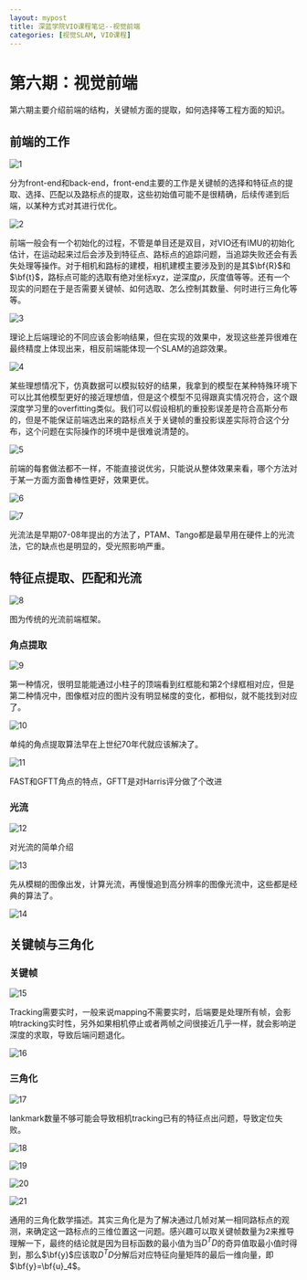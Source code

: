 ```yaml
---
layout: mypost
title: 深蓝学院VIO课程笔记--视觉前端
categories: [视觉SLAM, VIO课程]
---
```


# 第六期：视觉前端

第六期主要介绍前端的结构，关键帧方面的提取，如何选择等工程方面的知识。

## 前端的工作

![1](/posts/2019/07/30/1.png)

分为front-end和back-end，front-end主要的工作是关键帧的选择和特征点的提取、选择、匹配以及路标点的提取，这些初始值可能不是很精确，后续传递到后端，以某种方式对其进行优化。

![2](/posts/2019/07/30/2.png)

前端一般会有一个初始化的过程，不管是单目还是双目，对VIO还有IMU的初始化估计，在运动起来过后会涉及到特征点、路标点的追踪问题，当追踪失败还会有丢失处理等操作。对于相机和路标的建模，相机建模主要涉及到的是其$\bf{R}$和$\bf{t}$，路标点可能的选取有绝对坐标xyz，逆深度$\rho$，灰度值等等。还有一个现实的问题在于是否需要关键帧、如何选取、怎么控制其数量、何时进行三角化等等。

![3](/posts/2019/07/30/3.png)

理论上后端理论的不同应该会影响结果，但在实现的效果中，发现这些差异很难在最终精度上体现出来，相反前端能体现一个SLAM的追踪效果。

![4](/posts/2019/07/30/4.png)

某些理想情况下，仿真数据可以模拟较好的结果，我拿到的模型在某种特殊环境下可以比其他模型更好的接近理想值，但是这个模型不见得跟真实情况符合，这个跟深度学习里的overfitting类似。我们可以假设相机的重投影误差是符合高斯分布的，但是不能保证前端选出来的路标点关于关键帧的重投影误差实际符合这个分布，这个问题在实际操作的环境中是很难说清楚的。

![5](/posts/2019/07/30/5.png)

前端的每套做法都不一样，不能直接说优劣，只能说从整体效果来看，哪个方法对于某一方面方面鲁棒性更好，效果更优。

![6](/posts/2019/07/30/6.png)

![7](/posts/2019/07/30/7.png)

光流法是早期07-08年提出的方法了，PTAM、Tango都是最早用在硬件上的光流法，它的缺点也是明显的，受光照影响严重。

## 特征点提取、匹配和光流

![8](/posts/2019/07/30/8.png)

图为传统的光流前端框架。

### 角点提取

![9](/posts/2019/07/30/9.png)

第一种情况，很明显能能通过小柱子的顶端看到红框能和第2个绿框相对应，但是第二种情况中，图像框对应的图片没有明显梯度的变化，都相似，就不能找到对应了。

![10](/posts/2019/07/30/10.png)

单纯的角点提取算法早在上世纪70年代就应该解决了。

![11](/posts/2019/07/30/11.png)

FAST和GFTT角点的特点，GFTT是对Harris评分做了个改进

### 光流

![12](/posts/2019/07/30/12.png)

对光流的简单介绍

![13](/posts/2019/07/30/13.png)

先从模糊的图像出发，计算光流，再慢慢追到高分辨率的图像光流中，这些都是经典的算法了。

![14](/posts/2019/07/30/14.png)

## 关键帧与三角化

### 关键帧

![15](/posts/2019/07/30/15.png)

Tracking需要实时，一般来说mapping不需要实时，后端要是处理所有帧，会影响tracking实时性，另外如果相机停止或者两帧之间很接近几乎一样，就会影响逆深度的求取，导致后端问题退化。

![16](/posts/2019/07/30/16.png)

### 三角化

![17](/posts/2019/07/30/17.png)

lankmark数量不够可能会导致相机tracking已有的特征点出问题，导致定位失败。

![18](/posts/2019/07/30/18.png)

![19](/posts/2019/07/30/19.png)

![20](/posts/2019/07/30/20.png)

![21](/posts/2019/07/30/21.png)

通用的三角化数学描述。其实三角化是为了解决通过几帧对某一相同路标点的观测，来确定这一路标点的三维位置这一问题。感兴趣可以取关键帧数量为2来推导理解一下，最终的结论就是因为目标函数的最小值为当$D^TD$的奇异值取最小值时得到，那么$\bf{y}$应该取$D^TD$分解后对应特征向量矩阵的最后一维向量，即$\bf{y}=\bf{u}_4$。